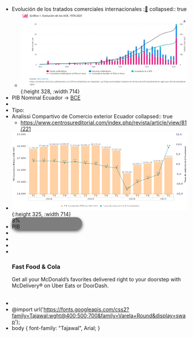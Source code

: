 - Evolución de los tratados  comerciales internacionales  :[🔗](https://sdgpulse.unctad.org/trade-barriers/)
  collapsed:: true
	- ![image.png](../assets/image_1638718468657_0.png){:height 328, :width 714}
- PIB  Nominal Ecuador →  [BCE ](https://sintesis.bce.fin.ec/BOE/OpenDocument/2109181649/OpenDocument/opendoc/openDocument.faces?logonSuccessful=true&shareId=0)
-
- Tipo:
- Analissi Compartivo de Comercio exterior Ecuador 
  collapsed:: true
	- https://www.centrosureditorial.com/index.php/revista/article/view/81/221
- ![image.png](../assets/image_1638720767999_0.png){:height 325, :width 714}
-
  <div class="cards">
  <div  >  8% </div>
    <div >PIB</div> 
  </div>
-
-
  <style>
  .cards{
  position: relative !important;
   display: inline-block !important;
  
    box-shadow: 0 4px 8px 0 rgba(0,0,0,0.7);
    transition: 0.3s;
    width: 40%;
    border-radius: 20px;
   background-color: rgba(0, 0, 0, 0.5);
  }
  .cards:hover {
    box-shadow: 0 8px 16px 0 rgba(0,0,0,0.2);
  }
  </style>
-
-
  <div class="min-h-screen w-full bg-gray-300">
    <div class="max-w-screen-md mx-auto px-10 pt-20">
      <div class="bg-white md:h-48 rounded-lg shadow-md flex flex-wrap flex-col-reverse md:flex-col">
        <div class="w-full md:w-1/2 p-4">
          <img src="https://www.mcdonalds.com/content/dam/usa/nfl/assets/nav/arches-logo_108x108.jpg" alt="" class="w-8">
          <h3 class="text-3xl font-bold">Fast Food & Cola</h3>
          <p>Get all your McDonald’s favorites delivered right to your doorstep with McDelivery® on Uber Eats or DoorDash.</p>
        </div>
        <div class="w-full md:w-1/2 p-4 md:p-0">
          <img src="https://isometric.online/wp-content/uploads/2020/04/food_svg.svg" alt="" class="w-64 mx-auto">
        </div>
      </div>
    </div>
  </div>
-
  <style>      
  
  
  
  </style>
- @import url('https://fonts.googleapis.com/css2?family=Tajawal:wght@400;500;700&family=Varela+Round&display=swap');
- body {
  font-family: "Tajawal", Arial;
  }